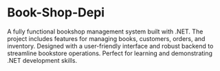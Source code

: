 # Book-Shop-Depi
A fully functional bookshop management system built with .NET. The project includes features for managing books, customers, orders, and inventory. Designed with a user-friendly interface and robust backend to streamline bookstore operations. Perfect for learning and demonstrating .NET development skills.
